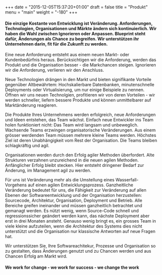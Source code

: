 +++
date = "2015-12-05T15:37:20+01:00"
draft = false
title = "Produkt"
menu = "main"
weight = "-180"
+++


#### Die einzige Kostante von Entwicklung ist Veränderung. Anforderungen, Technologien, Organisationen und Märkte ändern sich kontinuierlich. Wir haben die Wahl zwischen Ignorieren oder Anpassen. Blueprint steht dafür, Änderungen als Chance zu begreifen. Wir unterstützen ihr Unternehmen darin, fit für die Zukunft zu werden.

Eine neue Anforderung entsteht aus einem neuen Markt- oder Kundenbedürfnis heraus. Berücksichtigen wir die Anforderung, werden das Produkt und die Organisation besser - die Markchancen steigen. Ignorieren wir die Anforderung, verlieren wir den Anschluss.

Neue Technologien drängen in den Markt und bieten signifikante Vorteile gegenüber Altbewährtem: Hochskalierbare Datenbanken, minutenschnelle Deployments oder Virtualisierung, um nur einige Beispiele zu nennen. Öffnen wir uns neuen Technolgien, profitieren wir von deren Vorteilen - wir werden schneller, liefern bessere Produkte und können unmittelbarer auf Marktänderung reagieren.

Die Produkte Ihres Unternehmens werden erfolgreich, neue Anforderungen und Ideen entstehen, das Team wächst. Einfach neue Entwickler ins Team holen funktioniert nicht: Das Team wird langsam und unbeweglich. Wachsende Teams erzwingen organisatorische Veränderungen. Aus einem grösser werdenden Team müssen mehrere kleine Teams werden. Höchstes Ziel ist deren Unabhängigkeit vom Rest der Organisation. Die Teams bleiben schlagkräftig und agil.

Organisationen werden durch den Erfolg agiler Methoden überfordert. Alte Strukturen verzahnen  unzureichend in die neuen agilen Methoden. Anfänglicher Erfolg bleibt stecken. Hier entsteht dringener Bedarf zur Änderung, im Management agil zu werden.

Für uns ist Veränderung mehr als die Umstellung eines Wasserfall-Vorgehens auf einen agilen Entwicklungsprozess. Ganzheitliche Veränderung bedeutet für uns, die Fähigkeit zur Veränderung auf allen Ebenen der Softwareentwicklung und der Organisation herzustellen: Sourcecode, Architektur, Organisation, Deployment und Betrieb. Alle Bereiche greifen ineinander und müssen ganzheitlich betrachtet und gemanagt werden. Es nützt wenig, wenn Source-Code schnell und regressionssicher geändert werden kann, das nächste Deployment aber erst in drei Monaten ansteht. Genauso wenig bringt es, ein grosses Team in viele kleine aufzuteilen, wenn die Architektur des Systems dies nicht unterstützt und die Organisation nur klassische Antworten auf neue Fragen hat.

Wir unterstützen Sie, Ihre Softwareachitekur, Prozesse und Organisation so zu gestalten, dass Änderungen genutzt und zu Chancen werden und aus Chancen Erfolg am Markt wird.

#### We work for change - we work for success - we change the work

